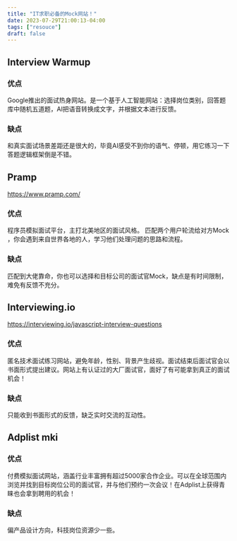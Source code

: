 ```yaml
---
title: "IT求职必备的Mock网站！"
date: 2023-07-29T21:00:13-04:00
tags: ["resouce"]
draft: false
---
```


## Interview Warmup  
  
### 优点

Google推出的面试热身网站。是一个基于人工智能网站：选择岗位类别，回答题库中随机五道题，AI把语音转换成文字，并根据文本进行反馈。  

### 缺点

和真实面试场景差距还是很大的，毕竟AI感受不到你的语气、停顿，用它练习一下答题逻辑框架倒是不错。
  
## Pramp  

https://www.pramp.com/

### 优点

程序员模拟面试平台，主打北美地区的面试风格。
匹配两个用户轮流给对方Mock ，你会遇到来自世界各地的人，学习他们处理问题的思路和流程。  

### 缺点

匹配到大佬靠命，你也可以选择和目标公司的面试官Mock，缺点是有时间限制，难免有反馈不充分。  
  
## Interviewing.io  

https://interviewing.io/javascript-interview-questions

### 优点

匿名技术面试练习网站，避免年龄，性别、背景产生歧视。面试结束后面试官会以书面形式提出建议。网站上有认证过的大厂面试官，面好了有可能拿到真正的面试机会！  

### 缺点

只能收到书面形式的反馈，缺乏实时交流的互动性。  
  
## Adplist mki
  
### 优点

付费模拟面试网站，涵盖行业丰富拥有超过5000家合作企业。可以在全球范围内浏览并找到目标岗位公司的面试官，并与他们预约一次会议！在Adplist上获得青睐也会拿到聘用的机会！  

### 缺点

偏产品设计方向，科技岗位资源少一些。  
  